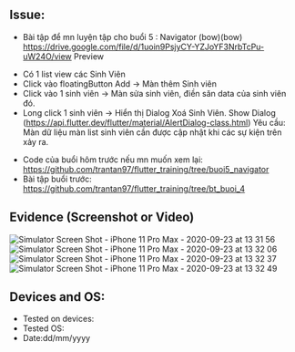 ## Issue:
* Bài tập để mn luyện tập cho buổi 5 : Navigator (bow)(bow)
https://drive.google.com/file/d/1uoin9PsjyCY-YZJoYF3NrbTcPu-uW24O/view  Preview
- Có 1 list view các Sinh Viên 
- Click vào floatingButton Add -> Màn thêm Sinh viên
- Click vào 1 sinh viên -> Màn sửa sinh viên, điền săn data của sinh viên đó.
- Long click 1 sinh viên -> Hiển thị Dialog Xoá Sinh Viên. Show Dialog (https://api.flutter.dev/flutter/material/AlertDialog-class.html)
Yêu cầu: Màn dữ liệu màn list sinh viên cần được cập nhật khi các sự kiện trên xảy ra.
* Code của buổi hôm trước nếu mn muốn xem lại: https://github.com/trantan97/flutter_training/tree/buoi5_navigator
* Bài tập buổi trước: https://github.com/trantan97/flutter_training/tree/bt_buoi_4


## Evidence (Screenshot or Video)
![Simulator Screen Shot - iPhone 11 Pro Max - 2020-09-23 at 13 31 56](https://user-images.githubusercontent.com/49504811/93975544-cd0d8a00-fda1-11ea-87a2-26e23cff4a3a.png)
![Simulator Screen Shot - iPhone 11 Pro Max - 2020-09-23 at 13 32 06](https://user-images.githubusercontent.com/49504811/93975553-cf6fe400-fda1-11ea-9e0f-45ac5dce059b.png)
![Simulator Screen Shot - iPhone 11 Pro Max - 2020-09-23 at 13 32 37](https://user-images.githubusercontent.com/49504811/93975559-d1d23e00-fda1-11ea-836a-ce5db394728f.png)
![Simulator Screen Shot - iPhone 11 Pro Max - 2020-09-23 at 13 32 49](https://user-images.githubusercontent.com/49504811/93975564-d4349800-fda1-11ea-8011-31ecc074ad95.png)


## Devices and OS:
- Tested on devices:  
- Tested OS:
- Date:dd/mm/yyyy

